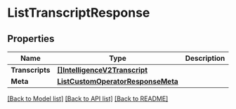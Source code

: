 # ListTranscriptResponse

## Properties

Name | Type | Description | Notes
------------ | ------------- | ------------- | -------------
**Transcripts** | [**[]IntelligenceV2Transcript**](IntelligenceV2Transcript.md) |  |[optional] 
**Meta** | [**ListCustomOperatorResponseMeta**](ListCustomOperatorResponseMeta.md) |  |[optional] 

[[Back to Model list]](../README.md#documentation-for-models) [[Back to API list]](../README.md#documentation-for-api-endpoints) [[Back to README]](../README.md)


